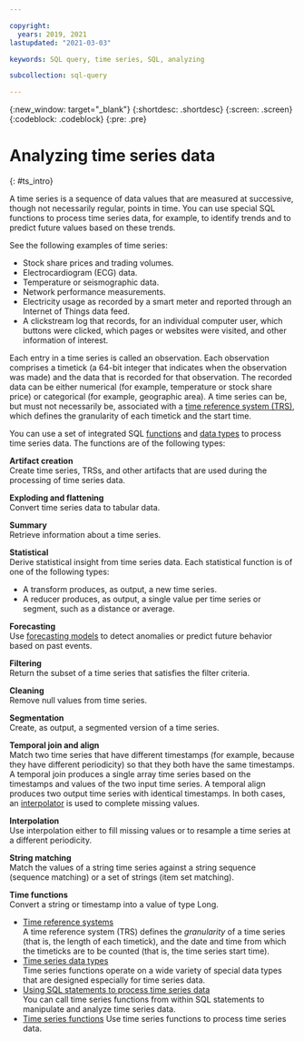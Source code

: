 ```yaml
---

copyright:
  years: 2019, 2021
lastupdated: "2021-03-03"

keywords: SQL query, time series, SQL, analyzing 

subcollection: sql-query

---
```


{:new_window: target="_blank"}
{:shortdesc: .shortdesc}
{:screen: .screen}
{:codeblock: .codeblock}
{:pre: .pre}

# Analyzing time series data
{: #ts_intro}

A time series is a sequence of data values that are measured at successive, though not necessarily regular, points in time. You can use special SQL functions to process time series data, for example, to identify trends and to predict future values based on these trends.

See the following examples of time series:

-   Stock share prices and trading volumes.
-   Electrocardiogram (ECG) data.
-   Temperature or seismographic data.
-   Network performance measurements.
-   Electricity usage as recorded by a smart meter and reported through an Internet of Things data feed.
-   A clickstream log that records, for an individual computer user, which buttons were clicked, which pages or websites were visited,       and other information of interest.

Each entry in a time series is called an observation. Each observation comprises a timetick (a 64-bit integer that indicates when the observation was made) and the data that is recorded for that observation. The recorded data can be either numerical (for example, temperature or stock share price) or categorical (for example, geographic area). 
A time series can be, but must not necessarily be, associated with a [time reference system (TRS)](/docs/services/sql-query?topic=sql-query-TRS), which defines the granularity of each timetick and the start time.

You can use a set of integrated SQL [functions](/docs/services/sql-query?topic=sql-query-artifact) and [data types](/docs/services/sql-query?topic=sql-query-ts_datatypes) to process time series data. The functions are of the following types:

**Artifact creation**  
Create time series, TRSs, and other artifacts that are used during the processing of time series data.</p>  
  
**Exploding and flattening**  
Convert time series data to tabular data.  
  
**Summary**  
Retrieve information about a time series.  
  
**Statistical**  
Derive statistical insight from time series data. Each statistical function is of one of the following types:  
  
-   A transform produces, as output, a new time series.
-   A reducer produces, as output, a single value per time series or segment, such as a distance or average.  
  
**Forecasting**  
Use [forecasting models](/docs/services/sql-query?topic=sql-query-artifact#forecasting_model_creation) to detect anomalies or predict future behavior based on past events.  
  
**Filtering**  
Return the subset of a time series that satisfies the filter criteria.  
  
**Cleaning**  
Remove null values from time series.  
  
**Segmentation**  
Create, as output, a segmented version of a time series.  
  
**Temporal join and align**  
Match two time series that have different timestamps (for example, because they have different periodicity) so that they both have the same timestamps. A temporal join produces a single array time series based on the timestamps and values of the two input time series. A temporal align produces two output time series with identical timestamps. In both cases, an [interpolator](/docs/services/sql-query?topic=sql-query-artifact#interpolator_creation) is used to complete missing values.  
  
**Interpolation**  
Use interpolation either to fill missing values or to resample a time series at a different periodicity.  
  
**String matching**  
Match the values of a string time series against a string sequence (sequence matching) or a set of strings (item set matching).  
  
**Time functions**  
Convert a string or timestamp into a value of type Long.  
  
-   [Time reference systems](/docs/services/sql-query?topic=sql-query-TRS)  
    A time reference system (TRS) defines the *granularity* of a time series (that is, the length of each timetick), and the date and       time from which the timeticks are to be counted (that is, the time series start time).  
-   [Time series data types](/docs/services/sql-query?topic=sql-query-ts_datatypes)  
    Time series functions operate on a wide variety of special data types that are designed especially for time series data.  
-   [Using SQL statements to process time series data](/docs/services/sql-query?topic=sql-query-using_sql)  
    You can call time series functions from within SQL statements to manipulate and analyze time series data.  
-   [Time series functions](/docs/services/sql-query?topic=sql-query-ts_functions) 
    Use time series functions to process time series data.
